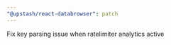 ```yaml
---
"@upstash/react-databrowser": patch
---
```


Fix key parsing issue when ratelimiter analytics active
